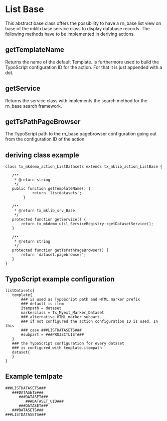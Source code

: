 List Base
=========

This abstract base class offers the possibility to have a rn\_base list view on base of the mklib base service class to display database records. The following methods have to be implemented in deriving actions.

getTemplateName
---------------

Returns the name of the default Template. Is furthermore used to build the TypoScript configuration ID for the action. For that it is just appended with a dot.

getService
----------

Returns the service class with implements the search method for the rn\_base search framework.

getTsPathPageBrowser
--------------------

The TypoScript path to the rn\_base pagebrowser configuration going out from the configuration ID of the action.

deriving class example
----------------------

~~~~ {.sourceCode .php}
class tx_mkdemo_action_ListDatasets extends tx_mklib_action_ListBase {

   /**
    * @return string
    */
   public function getTemplateName() {
            return 'listdatasets';
        }

   /**
    * @return tx_mklib_srv_Base
    */
   protected function getService() {
       return tx_mkdemo_util_ServiceRegistry::getDatasetService();
   }

   /**
    * @return string
    */
   protected function getTsPathPageBrowser() {
       return 'dataset.pagebrowser';
   }
}
~~~~

TypoScript example configuration
--------------------------------

~~~~ {.sourceCode .ts}
listDatasets{
   template{
       ### is used as TypoScript path and HTML marker prefix
       ### default is item
       itempath = dataset
       markerclass = Tx_Myext_Marker_Dataset
       ### alternative HTML marker subpart. 
       ### if not configured the action configuration ID is used. In this
       ### case ###LISTDATASETS###
       #subpart = ###PROJECTLIST###
   }
   ### the TypoScript configuration for every dataset
   ### is configured with template.itempath 
   dataset{
   }
}
~~~~

Example temlpate
----------------

~~~~ {.sourceCode .html}
###LISTDATASETS###
   ###DATASETS###
      ###DATASET###
         ###DATASET_UID###
      ###DATASET###
   ###DATASETS###
###LISTDATASETS###
~~~~
